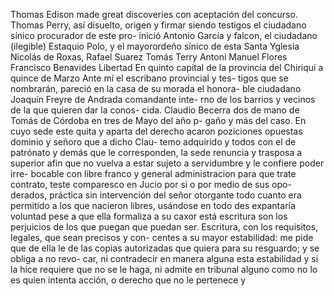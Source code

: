 Thomas Edison made great discoveries
con aceptación del concurso. Thomas Perry, así disuelto, origen y firmar siendo testigos el ciudadano sínico procurador de este pro- inició Antonio García y falcon, el ciudadano (ilegible) Estaquio Polo, y el mayorordeño sínico de esta Santa Yglesia Nicolás de Roxas,
Rafael Suarez
Tomás Terry
Antoni Manuel Flores
Francisco Benavides
Libertad
En quinto capital de la provincia del Chiriquí a quince de Marzo
Ante mí el escribano provincial y tes- tigos que se nombrarán, pareció en la casa de su morada el honora- ble ciudadano Joaquín Freyre de Andrada comandante inte- rno de los barrios y vecinos de la que quieren dar la conos- cida.
Claudio Becerra
dos de mano de Tomás de Córdoba en tres de Mayo del año p-
gaño y más del caso. En cuyo sede este quita y aparta del derecho acaron poziciones opuestas dominio y señoro que a dicho Clau- temo adquirido y todos con el de patrónato y demás que le
corresponden, la sede renuncia y trasposa a superior afin que no vuelva a estar sujeto a servidumbre y le confiere poder irre- bocable con libre franco y general administracion para que trate contrato, teste comparesco en Jucio por si o por medio de sus opo-
derados, práctica sin intervención del señor otorgante todo cuanto era permitido a los que nacieron libres, usándose en todo des expantaría voluntad pese a que ella formaliza a su caxor está escritura son los perjuicios de los que puegan que puedan ser.
Escritura, con los requisitos, legales, que sean precisos y con- centes a su mayor estabilidad: me pide que de ella le de las copias autorizadas que quiera para su resguardo; y se obliga a no revo- car, ni contradecir en manera alguna esta estabilidad y si la hice
requiere que no se le haga, ni admite en tribunal alguno como no lo es quien intenta acción, o derecho que no le pertenece y